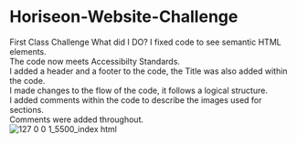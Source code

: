 # Horiseon-Website-Challenge
First Class Challenge
What did I DO?
I fixed code to see semantic HTML elements.
<br>
The code now meets Accessibilty Standards.
<br>
I added a header and a footer to the code, the Title was also added within the code.
<br>
I made changes to the flow of the code, it follows a logical structure.
<br>
I added comments within the code to describe the images used for sections.
<br>
Comments were added throughout. 
<br>
![127 0 0 1_5500_index html](https://user-images.githubusercontent.com/110508944/191070813-dd3bfa8b-f29e-4062-8dff-cd1e8e4e13ec.png)
